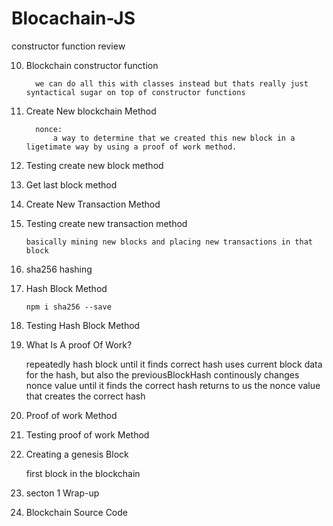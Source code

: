# Blocachain-JS

constructor function review

10.   Blockchain constructor function

            we can do all this with classes instead but thats really just syntactical sugar on top of constructor functions

11.   Create New blockchain Method

            nonce:
                a way to determine that we created this new block in a ligetimate way by using a proof of work method.

12.   Testing create new block method

13.   Get last block method

14.   Create New Transaction Method

15.   Testing create new transaction method

          basically mining new blocks and placing new transactions in that block

16.   sha256 hashing

17.   Hash Block Method

          npm i sha256 --save

18.   Testing Hash Block Method

19.   What Is A proof Of Work?

      repeatedly hash block until it finds correct hash uses current block data for the hash, but also the previousBlockHash continously changes nonce value until it finds the correct hash returns to us the nonce value that creates the correct hash

20.   Proof of work Method

21.   Testing proof of work Method

22.   Creating a genesis Block

      first block in the blockchain

23.   secton 1 Wrap-up

24.   Blockchain Source Code
